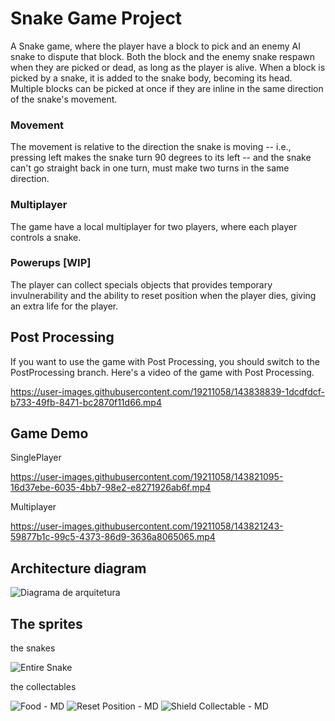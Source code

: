 # Snake Game Project
A Snake game, where the player have a block to pick and an enemy AI snake to dispute that block. Both the block and the enemy snake respawn when they are picked or dead, as long as the player is alive.
When a block is picked by a snake, it is added to the snake body, becoming its head. Multiple blocks can be picked at once if they are inline in the same direction of the snake's movement.

### Movement
The movement is relative to the direction the snake is moving -- i.e., pressing left makes the snake turn 90 degrees to its left -- and the snake can't go straight back in one turn, must make two turns in the same direction.

### Multiplayer
The game have a local multiplayer for two players, where each player controls a snake.

### Powerups [WIP]
The player can collect specials objects that provides temporary invulnerability and the ability to reset position when the player dies, giving an extra life for the player.

Post Processing
-----
If you want to use the game with Post Processing, you should switch to the PostProcessing branch.
Here's a video of the game with Post Processing.

https://user-images.githubusercontent.com/19211058/143838839-1dcdfdcf-b733-49fb-8471-bc2870f11d66.mp4


Game Demo
-----
SinglePlayer

https://user-images.githubusercontent.com/19211058/143821095-16d37ebe-6035-4bb7-98e2-e8271926ab6f.mp4


Multiplayer

https://user-images.githubusercontent.com/19211058/143821243-59877b1c-99c5-4373-86d9-3636a8065065.mp4

Architecture diagram
-----
![Diagrama de arquitetura](https://user-images.githubusercontent.com/19211058/143924323-672e6b4c-5a95-42a1-8478-157a676c2be6.png)


The sprites
-----
the snakes

![Entire Snake](https://user-images.githubusercontent.com/19211058/143821824-91ccde40-c40f-44b1-9aad-fceaf9f13dc5.png)


the collectables

![Food - MD](https://user-images.githubusercontent.com/19211058/143822380-4744a524-35a3-4402-a63f-3eaf315cbaee.png)
![Reset Position - MD](https://user-images.githubusercontent.com/19211058/143822398-93d5ae91-71c4-4d32-83b9-9b33c2d86862.png)
![Shield Collectable - MD](https://user-images.githubusercontent.com/19211058/143822403-4e89e5ef-0e11-45fa-9060-879d09af0339.png)

